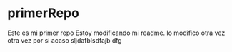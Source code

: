 # primerRepo
Este es mi primer repo
Estoy modificando mi readme.
lo modifico otra vez
otra vez por si acaso
sljdafblsdfajb
dfg